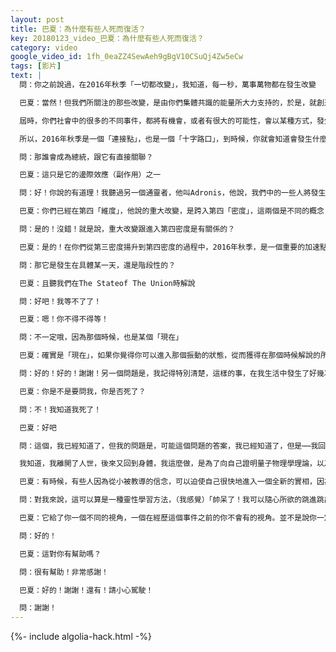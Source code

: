 ```yaml
---
layout: post
title: 巴夏：為什麼有些人死而復活？
key: 20180123_video_巴夏：為什麼有些人死而復活？
category: video
google_video_id: 1fh_0eaZZ4SewAeh9gBgV10CSuQj4Zw5eCw
tags: [影片]
text: |
  問：你之前說過，在2016年秋季「一切都改變」，我知道，每一秒，萬事萬物都在發生改變

  巴夏：當然！但我們所關注的那些改變，是由你們集體共識的能量所大力支持的，於是，就創造出你們集體意識能量的一個轉折點，而我們所感知到的那個轉折點，就在2016年秋季。

  屆時，你們社會中的很多的不同事件，都將有機會，或者有很大的可能性，會以某種方式，發生真正的改變，有些改變是很明顯的。而有些改變，在一開始的時候，表現得不那麼明顯，但其源頭，都可以追溯到那個時間段。

  所以，2016年秋季是一個「連接點」，也是一個「十字路口」，到時候，你就會知道會發生什麼事。

  問：那誰會成為總統，跟它有直接關聯？

  巴夏：這只是它的邊際效應（副作用）之一

  問：好！你說的有道理！我聽過另一個通靈者，他叫Adronis，他說，我們中的一些人將發生重大改變，會在那個時間點，從第三維度跨入第四維度

  巴夏：你們已經在第四「維度」，他說的重大改變，是跨入第四「密度」，這兩個是不同的概念

  問：是的！沒錯！就是說，重大改變跟進入第四密度是有關係的？

  巴夏：是的！在你們從第三密度揚升到第四密度的過程中，2016年秋季，是一個重要的加速點，是一個重要的門檻

  問：那它是發生在具體某一天，還是階段性的？

  巴夏：且聽我們在The Stateof The Union時解說

  問：好吧！我等不了了！

  巴夏：嗯！你不得不得等！

  問：不一定哦，因為那個時候，也是某個「現在」

  巴夏：確實是「現在」，如果你覺得你可以進入那個振動的狀態，從而獲得在那個時候解說的所有信息，那你可千萬別被我們給阻擋了

  問：好的！好的！謝謝！另一個問題是，我記得特別清楚，這樣的事，在我生活中發生了好幾次，我記得特別清楚，我開著一輛車，那時，我懷孕了，另一輛車從我側面開了過來，當時是在高速公路上

  巴夏：你是不是要問我，你是否死了？

  問：不！我知道我死了！

  巴夏：好吧

  問：這個，我已經知道了，但我的問題是，可能這個問題的答案，我已經知道了，但是⋯⋯我回到我的身體⋯⋯讓我把這故事講完⋯⋯我暈過去，又清醒過來，還在高速路上，旁邊停著另一輛車，之前那輛車早沒影了，而我的車完好無損。

  我知道，我離開了人世，後來又回到身體，我這麼做，是為了向自己證明量子物理學理論，以及學習後來我學到的所有東西嗎？為什麼我們會選擇「死而復活」呢？

  巴夏：有時候，有些人因為從小被教導的信念，可以迫使自己很快地進入一個全新的實相，因為他們知道他們做得到。因此，他們可以選擇看似更加便利的方式，而不需要去經歷更漫長的過程

  問：對我來說，這可以算是一種靈性學習方法，（我感覺）「帥呆了！我可以隨心所欲的跳進跳出！」

  巴夏：它給了你一個不同的視角，一個在經歷這個事件之前的你不會有的視角。並不是說你一定要這麼做，但你知道你可以，所以你這麼充分利用了

  問：好的！

  巴夏：這對你有幫助嗎？

  問：很有幫助！非常感謝！

  巴夏：好的！謝謝！還有！請小心駕駛！

  問：謝謝！
---
```


{%- include algolia-hack.html -%}
